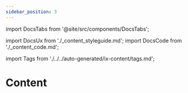 ```yaml
---
sidebar_position: 3
---
```


import DocsTabs from '@site/src/components/DocsTabs';

import DocsUx from './\_content_styleguide.md';
import DocsCode from './\_content_code.md';

import Tags from './../../auto-generated/ix-content/tags.md';

# Content

<Tags />

<br/>
<br/>

<DocsTabs styleguide={DocsUx} code={DocsCode} />


